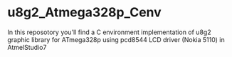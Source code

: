 # u8g2_Atmega328p_Cenv
In this reposotory you'll find a C environment implementation of u8g2 graphic library for ATmega328p using pcd8544 LCD driver (Nokia 5110) in AtmelStudio7 
